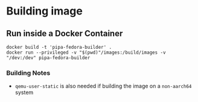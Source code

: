 # Building image

## Run inside a Docker Container

```
docker build -t 'pipa-fedora-builder' . 
docker run --privileged -v "$(pwd)"/images:/build/images -v "/dev:/dev" pipa-fedora-builder
```

### Building Notes

- ```qemu-user-static``` is also needed if building the image on a ```non-aarch64``` system  